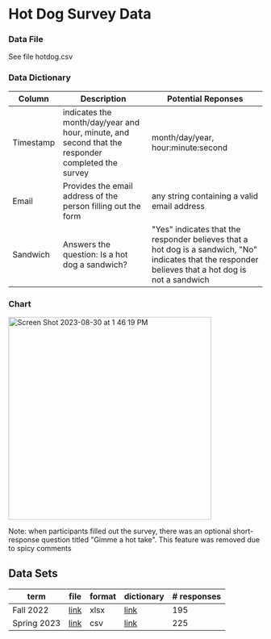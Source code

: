 # Hot Dog Survey Data

### Data File
See file hotdog.csv

### Data Dictionary
| Column| Description| Potential Reponses|                   
|-------|------------|-------------------|
| Timestamp | indicates the month/day/year and hour, minute, and second that the responder completed the survey |month/day/year, hour:minute:second|
| Email| Provides the email address of the person filling out the form| any string containing a valid email address|
| Sandwich| Answers the question: Is a hot dog a sandwich?| "Yes" indicates that the responder believes that a hot dog is a sandwich, "No" indicates that the responder believes that a hot dog is not a sandwich |

### Chart
<img width="402" alt="Screen Shot 2023-08-30 at 1 46 19 PM" src="https://github.com/Shreya-Naga/DS-4002/assets/104798728/73f036f3-3788-4adb-b895-3ae54c642c20">


Note: when participants filled out the survey, there was an optional short-response question titled "Gimme a hot take". This feature was removed due to spicy comments
## Data Sets
| term | file | format | dictionary | # responses |
|------|------|--------|-|--|
| Fall 2022 | [link](DS-4002-fa22-survey-results.xlsx) | xlsx | [link](fall-22-data-dictionary.md) | 195 |
| Spring 2023 | [link](DS-4002-sp23-survey-results.csv) | csv | [link](spring-23-data-dictionary.md)| 225 |

